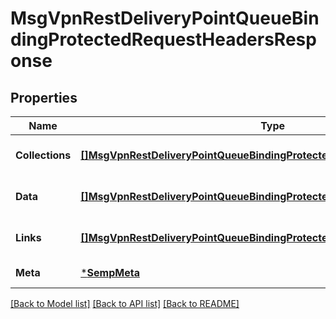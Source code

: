 # MsgVpnRestDeliveryPointQueueBindingProtectedRequestHeadersResponse

## Properties
Name | Type | Description | Notes
------------ | ------------- | ------------- | -------------
**Collections** | [**[]MsgVpnRestDeliveryPointQueueBindingProtectedRequestHeaderCollections**](MsgVpnRestDeliveryPointQueueBindingProtectedRequestHeaderCollections.md) |  | [optional] [default to null]
**Data** | [**[]MsgVpnRestDeliveryPointQueueBindingProtectedRequestHeader**](MsgVpnRestDeliveryPointQueueBindingProtectedRequestHeader.md) |  | [optional] [default to null]
**Links** | [**[]MsgVpnRestDeliveryPointQueueBindingProtectedRequestHeaderLinks**](MsgVpnRestDeliveryPointQueueBindingProtectedRequestHeaderLinks.md) |  | [optional] [default to null]
**Meta** | [***SempMeta**](SempMeta.md) |  | [default to null]

[[Back to Model list]](../README.md#documentation-for-models) [[Back to API list]](../README.md#documentation-for-api-endpoints) [[Back to README]](../README.md)

